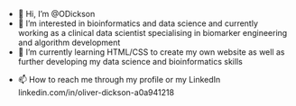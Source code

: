 - 👋 Hi, I’m @ODickson
- 👀 I’m interested in bioinformatics and data science and currently working as a clinical data scientist specialising in biomarker engineering and algorithm development
- 🌱 I’m currently learning HTML/CSS to create my own website as well as further developing my data science and bioinformatics skills
<!---- 💞️ I’m looking to collaborate on ...--->
- 📫 How to reach me through my profile or my LinkedIn linkedin.com/in/oliver-dickson-a0a941218 

<!---
ODickson/ODickson is a ✨ special ✨ repository because its `README.md` (this file) appears on your GitHub profile.
You can click the Preview link to take a look at your changes.
--->
